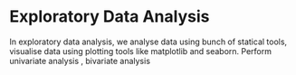 # Exploratory Data Analysis
In exploratory data analysis, we analyse data using bunch of statical tools, visualise data using plotting tools like matplotlib and seaborn. Perform univariate analysis , bivariate analysis 
